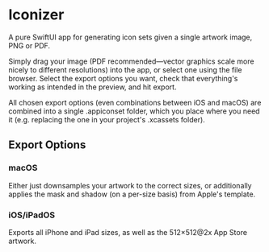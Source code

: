 # Iconizer

A pure SwiftUI app for generating icon sets given a single artwork image, PNG or PDF.

Simply drag your image (PDF recommended—vector graphics scale more nicely to different resolutions) into the app, or select one using the file browser. Select the export options you want, check that everything's working as intended in the preview, and hit export.

All chosen export options (even combinations between iOS and macOS) are combined into a single .appiconset folder, which you place where you need it (e.g. replacing the one in your project's .xcassets folder).

## Export Options

### macOS

Either just downsamples your artwork to the correct sizes, or additionally applies the mask and shadow (on a per-size basis) from Apple's template.

### iOS/iPadOS

Exports all iPhone and iPad sizes, as well as the 512×512@2x App Store artwork.

